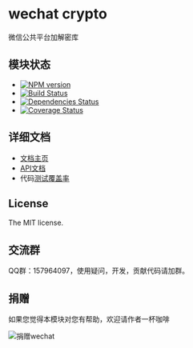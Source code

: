 wechat crypto
=====================

微信公共平台加解密库

## 模块状态
- [![NPM version](https://badge.fury.io/js/wechat-crypto.png)](http://badge.fury.io/js/wechat-crypto)
- [![Build Status](https://travis-ci.org/node-webot/wechat-crypto.png?branch=master)](https://travis-ci.org/node-webot/wechat-crypto)
- [![Dependencies Status](https://david-dm.org/node-webot/wechat-crypto.png)](https://david-dm.org/node-webot/wechat-crypto)
- [![Coverage Status](https://coveralls.io/repos/node-webot/wechat-crypto/badge.png)](https://coveralls.io/r/node-webot/wechat-crypto)

## 详细文档
- [文档主页](http://node-webot.github.io/wechat-crypto/index.html)
- [API文档](http://node-webot.github.io/wechat-crypto/api.html)
- 代码[测试覆盖率](http://node-webot.github.io/wechat-crypto/coverage/index.html)

## License
The MIT license.

## 交流群
QQ群：157964097，使用疑问，开发，贡献代码请加群。

## 捐赠
如果您觉得本模块对您有帮助，欢迎请作者一杯咖啡

![捐赠wechat](https://cloud.githubusercontent.com/assets/327019/2941591/2b9e5e58-d9a7-11e3-9e80-c25aba0a48a1.png)
